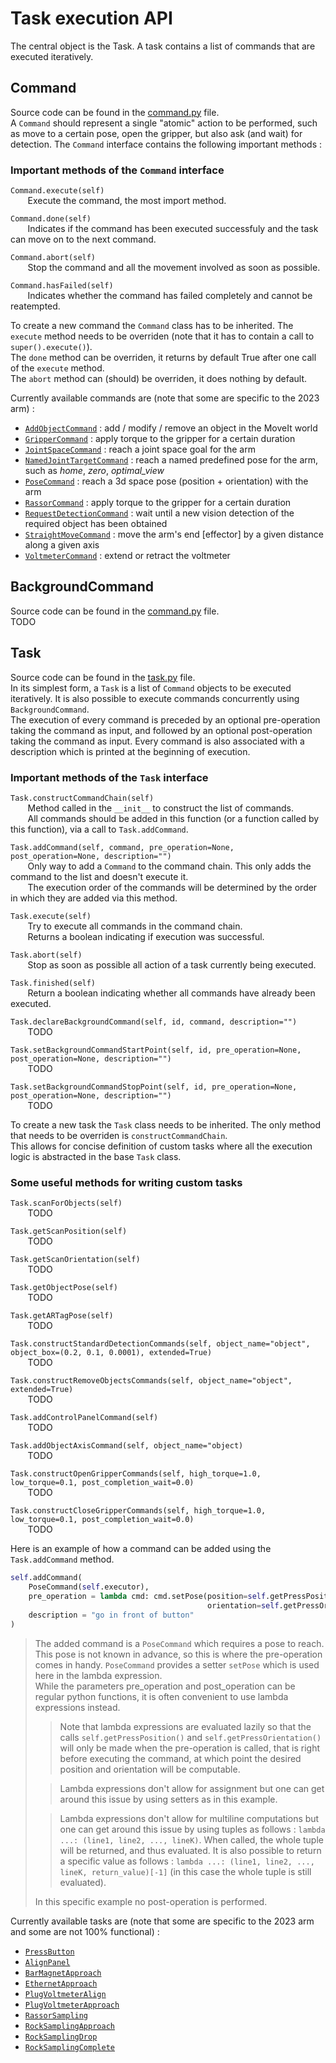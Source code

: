 # Task execution API

The central object is the Task. A task contains a list of commands that are executed iteratively.

## Command

Source code can be found in the [command.py](https://github.com/EPFLXplore/ERC_HD/blob/matthias-humble/hd_ws/src/kinematics/trajectory_planner/task_execution/command/command.py) file.  
A `Command` should represent a single "atomic" action to be performed, such as move to a certain pose, open the gripper, but also ask (and wait) for detection.
The `Command` interface contains the following important methods :

### Important methods of the `Command` interface

`Command.execute(self)`  
&nbsp;&nbsp;&nbsp;&nbsp;&nbsp;&nbsp; Execute the command, the most import method.  

`Command.done(self)`  
&nbsp;&nbsp;&nbsp;&nbsp;&nbsp;&nbsp; Indicates if the command has been executed successfuly and the task can move on to the next command.  

`Command.abort(self)`  
&nbsp;&nbsp;&nbsp;&nbsp;&nbsp;&nbsp; Stop the command and all the movement involved as soon as possible.  

`Command.hasFailed(self)`  
&nbsp;&nbsp;&nbsp;&nbsp;&nbsp;&nbsp; Indicates whether the command has failed completely and cannot be reatempted.


To create a new command the `Command` class has to be inherited. The `execute` method needs to be overriden (note that it has to contain a call to `super().execute()`).  
The `done` method can be overriden, it returns by default True after one call of the `execute` method.  
The `abort` method can (should) be overriden, it does nothing by default.  

Currently available commands are (note that some are specific to the 2023 arm) :
* [`AddObjectCommand`]() : add / modify / remove an object in the MoveIt world
* [`GripperCommand`]() : apply torque to the gripper for a certain duration
* [`JointSpaceCommand`]() : reach a joint space goal for the arm
* [`NamedJointTargetCommand`]() : reach a named predefined pose for the arm, such as *home*, *zero*, *optimal_view*
* [`PoseCommand`]() : reach a 3d space pose (position + orientation) with the arm
* [`RassorCommand`]() : apply torque to the gripper for a certain duration
* [`RequestDetectionCommand`]() : wait until a new vision detection of the required object has been obtained
* [`StraightMoveCommand`]() : move the arm's end [effector] by a given distance along a given axis
* [`VoltmeterCommand`]() : extend or retract the voltmeter


## BackgroundCommand

Source code can be found in the [command.py](https://github.com/EPFLXplore/ERC_HD/blob/matthias-humble/hd_ws/src/kinematics/trajectory_planner/task_execution/command/command.py) file.  
TODO


## Task

Source code can be found in the [task.py](https://github.com/EPFLXplore/ERC_HD/blob/matthias-humble/hd_ws/src/kinematics/trajectory_planner/task_execution/task/task.py) file.  
In its simplest form, a `Task` is a list of `Command` objects to be executed iteratively. It is also possible to execute commands concurrently using `BackgroundCommand`.  
The execution of every command is preceded by an optional pre-operation taking the command as input, and followed by an optional post-operation taking the command as input. Every command is also associated with a description which is printed at the beginning of execution.

### Important methods of the `Task` interface
  
`Task.constructCommandChain(self)`  
&nbsp;&nbsp;&nbsp;&nbsp;&nbsp;&nbsp; Method called in the `__init__` to construct the list of commands.  
&nbsp;&nbsp;&nbsp;&nbsp;&nbsp;&nbsp; All commands should be added in this function (or a function called by this function), via a call to `Task.addCommand`.  

`Task.addCommand(self, command, pre_operation=None, post_operation=None, description="")`  
&nbsp;&nbsp;&nbsp;&nbsp;&nbsp;&nbsp; Only way to add a `Command` to the command chain. This only adds the command to the list and doesn't execute it.  
&nbsp;&nbsp;&nbsp;&nbsp;&nbsp;&nbsp; The execution order of the commands will be determined by the order in which they are added via this method.  

`Task.execute(self)`  
&nbsp;&nbsp;&nbsp;&nbsp;&nbsp;&nbsp; Try to execute all commands in the command chain.  
&nbsp;&nbsp;&nbsp;&nbsp;&nbsp;&nbsp; Returns a boolean indicating if execution was successful.  

`Task.abort(self)`  
&nbsp;&nbsp;&nbsp;&nbsp;&nbsp;&nbsp; Stop as soon as possible all action of a task currently being executed.  

`Task.finished(self)`  
&nbsp;&nbsp;&nbsp;&nbsp;&nbsp;&nbsp; Return a boolean indicating whether all commands have already been executed.

`Task.declareBackgroundCommand(self, id, command, description="")`  
&nbsp;&nbsp;&nbsp;&nbsp;&nbsp;&nbsp; TODO

`Task.setBackgroundCommandStartPoint(self, id, pre_operation=None, post_operation=None, description="")`  
&nbsp;&nbsp;&nbsp;&nbsp;&nbsp;&nbsp; TODO

`Task.setBackgroundCommandStopPoint(self, id, pre_operation=None, post_operation=None, description="")`  
&nbsp;&nbsp;&nbsp;&nbsp;&nbsp;&nbsp; TODO


To create a new task the `Task` class needs to be inherited. The only method that needs to be overriden is `constructCommandChain`.  
This allows for concise definition of custom tasks where all the execution logic is abstracted in the base `Task` class.

### Some useful methods for writing custom tasks

`Task.scanForObjects(self)`  
&nbsp;&nbsp;&nbsp;&nbsp;&nbsp;&nbsp; TODO  

`Task.getScanPosition(self)`  
&nbsp;&nbsp;&nbsp;&nbsp;&nbsp;&nbsp; TODO  

`Task.getScanOrientation(self)`  
&nbsp;&nbsp;&nbsp;&nbsp;&nbsp;&nbsp; TODO  

`Task.getObjectPose(self)`  
&nbsp;&nbsp;&nbsp;&nbsp;&nbsp;&nbsp; TODO  

`Task.getARTagPose(self)`  
&nbsp;&nbsp;&nbsp;&nbsp;&nbsp;&nbsp; TODO  

`Task.constructStandardDetectionCommands(self, object_name="object", object_box=(0.2, 0.1, 0.0001), extended=True)`  
&nbsp;&nbsp;&nbsp;&nbsp;&nbsp;&nbsp; TODO  

`Task.constructRemoveObjectsCommands(self, object_name="object", extended=True)`  
&nbsp;&nbsp;&nbsp;&nbsp;&nbsp;&nbsp; TODO  

`Task.addControlPanelCommand(self)`  
&nbsp;&nbsp;&nbsp;&nbsp;&nbsp;&nbsp; TODO  

`Task.addObjectAxisCommand(self, object_name="object)`  
&nbsp;&nbsp;&nbsp;&nbsp;&nbsp;&nbsp; TODO  

`Task.constructOpenGripperCommands(self, high_torque=1.0, low_torque=0.1, post_completion_wait=0.0)`  
&nbsp;&nbsp;&nbsp;&nbsp;&nbsp;&nbsp; TODO  

`Task.constructCloseGripperCommands(self, high_torque=1.0, low_torque=0.1, post_completion_wait=0.0)`  
&nbsp;&nbsp;&nbsp;&nbsp;&nbsp;&nbsp; TODO  



Here is an example of how a command can be added using the `Task.addCommand` method.


```python 
self.addCommand(
    PoseCommand(self.executor),
    pre_operation = lambda cmd: cmd.setPose(position=self.getPressPosition(),
                                            orientation=self.getPressOrientation()),
    description = "go in front of button"
)
```
> The added command is a `PoseCommand` which requires a pose to reach. This pose is not known in advance, so this is where the pre-operation comes in handy. `PoseCommand` provides a setter `setPose` which is used here in the lambda expression.  
> While the parameters pre_operation and post_operation can be regular python functions, it is often convenient to use lambda expressions instead.
> > Note that lambda expressions are evaluated lazily so that the calls `self.getPressPosition()` and `self.getPressOrientation()` will only be made when the pre-operation is called, that is right before executing the command, at which point the desired position and orientation will be computable.
> 
> > Lambda expressions don't allow for assignment but one can get around this issue by using setters as in this example.
> 
> > Lambda expressions don't allow for multiline computations but one can get around this issue by using tuples as follows : `lambda ...: (line1, line2, ..., lineK)`. When called, the whole tuple will be returned, and thus evaluated. It is also possible to return a specific value as follows : `lambda ...: (line1, line2, ..., lineK, return_value)[-1]` (in this case the whole tuple is still evaluated).
> 
> In this specific example no post-operation is performed.


Currently available tasks are (note that some are specific to the 2023 arm and some are not 100% functional) :
* [`PressButton`]()
* [`AlignPanel`]()
* [`BarMagnetApproach`]()
* [`EthernetApproach`]()
* [`PlugVoltmeterAlign`]()
* [`PlugVoltmeterApproach`]()
* [`RassorSampling`]()
* [`RockSamplingApproach`]()
* [`RockSamplingDrop`]()
* [`RockSamplingComplete`]()

